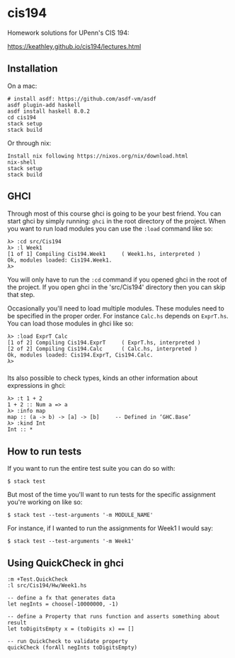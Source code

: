 # cis194

Homework solutions for UPenn's CIS 194:

https://keathley.github.io/cis194/lectures.html

## Installation

On a mac:

    # install asdf: https://github.com/asdf-vm/asdf
    asdf plugin-add haskell
    asdf install haskell 8.0.2
    cd cis194
    stack setup
    stack build

Or through nix:

    Install nix following https://nixos.org/nix/download.html
    nix-shell
    stack setup
    stack build

## GHCI

Through most of this course ghci is going to be your best friend. You can start
ghci by simply running: `ghci` in the root directory of the project. When you want to run load modules
you can use the `:load` command like so:

```
λ> :cd src/Cis194
λ> :l Week1
[1 of 1] Compiling Cis194.Week1     ( Week1.hs, interpreted )
Ok, modules loaded: Cis194.Week1.
λ>
```

You will only have to run the `:cd` command if you opened ghci in the root of the project. If you open ghci in the 'src/Cis194' directory then you can skip that step.

Occasionally you'll need to load multiple modules. These modules need to be
specified in the proper order. For instance `Calc.hs` depends on `ExprT.hs`.
You can load those modules in ghci like so:

```
λ> :load ExprT Calc
[1 of 2] Compiling Cis194.ExprT     ( ExprT.hs, interpreted )
[2 of 2] Compiling Cis194.Calc      ( Calc.hs, interpreted )
Ok, modules loaded: Cis194.ExprT, Cis194.Calc.
λ>
```

###

Its also possible to check types, kinds an other information about expressions
in ghci:

```
λ> :t 1 + 2
1 + 2 :: Num a => a
λ> :info map
map :: (a -> b) -> [a] -> [b]     -- Defined in ‘GHC.Base’
λ> :kind Int
Int :: *
```

## How to run tests

If you want to run the entire test suite you can do so with:

```
$ stack test
```

But most of the time you'll want to run tests for the specific assignment you're
working on like so:

```
$ stack test --test-arguments '-m MODULE_NAME'
```

For instance, if I wanted to run the assignments for Week1 I would say:

```
$ stack test --test-arguments '-m Week1'
```

## Using QuickCheck in ghci

    :m +Test.QuickCheck
    :l src/Cis194/Hw/Week1.hs 

    -- define a fx that generates data
    let negInts = choose(-10000000, -1)

    -- define a Property that runs function and asserts something about result
    let toDigitsEmpty x = (toDigits x) == []

    -- run QuickCheck to validate property
    quickCheck (forAll negInts toDigitsEmpty)
